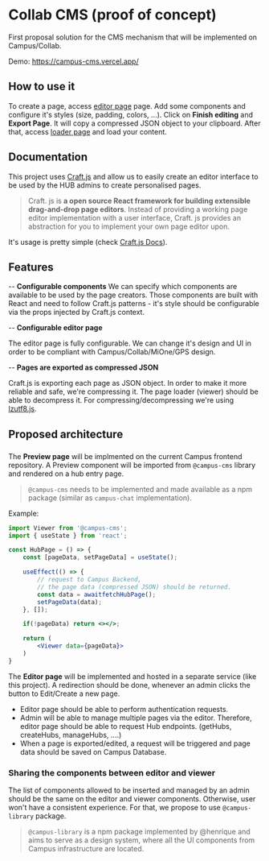 # Collab CMS (proof of concept)

First proposal solution for the CMS mechanism that will be implemented on Campus/Collab.

Demo: https://campus-cms.vercel.app/

## How to use it

To create a page, access [editor page](https://campus-cms.vercel.app/editor) page. Add some components and configure it's styles (size, padding, colors, ...). Click on **Finish editing** and **Export Page**. It will copy a compressed JSON object to your clipboard. After that, access [loader page](https://campus-cms.vercel.app/loader) and load your content.

## Documentation

This project uses [Craft.js](https://duckduckgo.com) and allow us to easily create an editor interface to be used by the HUB admins to create personalised pages.

> Craft. js is **a open source React framework for building extensible drag-and-drop page editors**. Instead of providing a working page editor implementation with a user interface, Craft. js provides an abstraction for you to implement your own page editor upon.

It's usage is pretty simple (check [Craft.js Docs](https://craft.js.org/r/docs/overview/)).

## Features

-- **Configurable components**
We can specify which components are available to be used by the page creators. Those components are built with React and need to follow Craft.js patterns - it's style should be configurable via the props injected by Craft.js context.

-- **Configurable editor page**

The editor page is fully configurable. We can change it's design and UI in order to be compliant with Campus/Collab/MiOne/GPS design.

-- **Pages are exported as compressed JSON**

Craft.js is exporting each page as JSON object. In order to make it more reliable and safe, we're compressing it. The page loader (viewer) should be able to decompress it.
For compressing/decompressing we're using [lzutf8.js](https://github.com/rotemdan/lzutf8.js/).

## Proposed architecture

###

The **Preview page** will be implmented on the current Campus frontend repository.
A Preview component will be imported from `@campus-cms` library and rendered on a hub entry page.

> `@campus-cms` needs to be implemented and made available as a npm package (similar as `campus-chat` implementation).

Example:

```jsx
import Viewer from '@campus-cms';
import { useState } from 'react';

const HubPage = () => {
	const [pageData, setPageData] = useState();

	useEffect(() => {
		// request to Campus Backend,
		// the page data (compressed JSON) should be returned.
		const data = awaitfetchHubPage();
		setPageData(data);
	}, []);

	if(!pageData) return <></>;

	return (
		<Viewer data={pageData}>
	)
}
```

The **Editor page** will be implemented and hosted in a separate service (like this project). A redirection should be done, whenever an admin clicks the button to Edit/Create a new page.

- Editor page should be able to perform authentication requests.
- Admin will be able to manage multiple pages via the editor. Therefore, editor page should be able to request Hub endpoints. (getHubs, createHubs, manageHubs, ....)
- When a page is exported/edited, a request will be triggered and page data should be saved on Campus Database.

### Sharing the components between editor and viewer

The list of components allowed to be inserted and managed by an admin should be the same on the editor and viewer components. Otherwise, user won't have a consistent experience. For that, we propose to use `@campus-library` package.

> `@campus-library` is a npm package implemented by @henrique and aims to serve as a design system, where all the UI components from Campus infrastructure are located.

